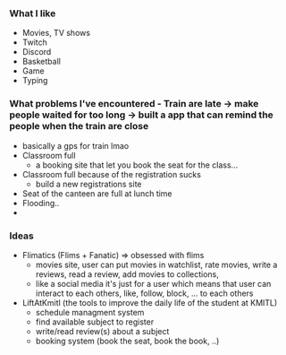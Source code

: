### What I like
- Movies, TV shows
- Twitch
- Discord
- Basketball
- Game
- Typing

### What problems I've encountered - Train are late -> make people waited for too long -> built a app that can remind the people when the train are close
  - basically a gps for train lmao
- Classroom full
  - a booking site that let you book the seat for the class...
- Classroom full because of the registration sucks
  - build a new registrations site
- Seat of the canteen are full at lunch time
- Flooding..
-

### Ideas
- Flimatics (Flims + Fanatic) => obsessed with flims
  - movies site, user can put movies in watchlist, rate movies, write a reviews, read a review, add movies to collections,
  - like a social media it's just for a user which means that user can interact to each others, like, follow, block, ... to each others
- LiftAtKmitl (the tools to improve the daily life of the student at KMITL)
  - schedule managment system
  - find available subject to register
  - write/read review(s) about a subject
  - booking system (book the seat, book the book, ..)


